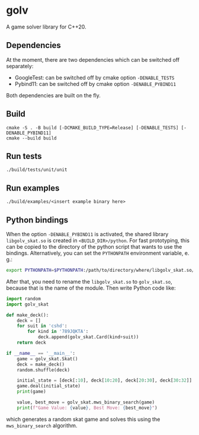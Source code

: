 # golv

A game solver library for C++20.

## Dependencies

At the moment, there are two dependencies which can be switched off separately:
* GoogleTest: can be switched off by cmake option `-DENABLE_TESTS`
* Pybind11: can be switched off by cmake option `-DENABLE_PYBIND11`

Both dependencies are built on the fly.

## Build

```
cmake -S . -B build [-DCMAKE_BUILD_TYPE=Release] [-DENABLE_TESTS] [-DENABLE_PYBIND11]
cmake --build build
```

## Run tests

`./build/tests/unit/unit`

## Run examples

`./build/examples/<insert example binary here>`

## Python bindings

When the option `-DENABLE_PYBIND11` is activated, the shared library `libgolv_skat.so` is created in `<BUILD_DIR>/python`.
For fast prototyping, this can be copied to the directory of the python script that wants to use the bindings.
Alternatively, you can set the `PYTHONPATH` environment variable, e. g.:
``` bash
export PYTHONPATH=$PYTHONPATH:/path/to/directory/where/libgolv_skat.so/is/located
```

After that, you need to rename the `libgolv_skat.so` to `golv_skat.so`, because that is the name of the module.
Then write Python code like:
``` Python
import random
import golv_skat

def make_deck():
    deck = []
    for suit in 'cshd':
        for kind in '789JQKTA':
            deck.append(golv_skat.Card(kind+suit))
    return deck

if __name__ == '__main__':
    game = golv_skat.Skat()
    deck = make_deck()
    random.shuffle(deck)

    initial_state = [deck[:10], deck[10:20], deck[20:30], deck[30:32]]
    game.deal(initial_state)
    print(game)

    value, best_move = golv_skat.mws_binary_search(game)
    print(f"Game Value: {value}, Best Move: {best_move}")
```

which generates a random skat game and solves this using the `mws_binary_search` algorithm.
